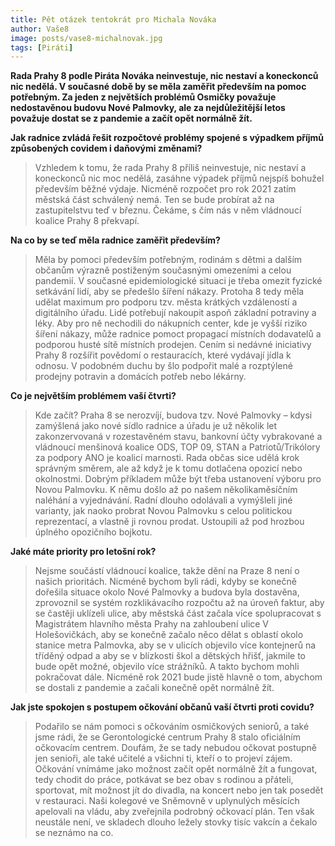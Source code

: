 ```yaml
---
title: Pět otázek tentokrát pro Michala Nováka
author: Vaše8
image: posts/vase8-michalnovak.jpg
tags: [Piráti]
---
```


**Rada Prahy 8 podle Piráta Nováka neinvestuje, nic nestaví a koneckonců nic nedělá. V současné době by se měla zaměřit především na pomoc potřebným. Za jeden z největších problémů Osmičky považuje nedostavěnou budovu Nové Palmovky, ale za nejdůležitější letos považuje dostat se z pandemie a začít opět normálně žít.**

**Jak radnice zvládá řešit rozpočtové problémy spojené s výpadkem příjmů způsobených covidem i daňovými změnami?**
> Vzhledem k tomu, že rada Prahy 8 příliš neinvestuje, nic nestaví a koneckonců nic moc nedělá, zasáhne výpadek příjmů nejspíš bohužel především běžné výdaje. Nicméně rozpočet pro rok 2021 zatím městská část schválený nemá. Ten se bude probírat až na zastupitelstvu teď v březnu. Čekáme, s čím nás v něm vládnoucí koalice Prahy 8 překvapí.

**Na co by se teď měla radnice zaměřit především?**
> Měla by pomoci především potřebným, rodinám s dětmi a dalším občanům výrazně postiženým současnými omezeními a celou pandemií. V současné epidemiologické situaci je třeba omezit fyzické setkávání lidí, aby se předešlo šíření nákazy. Protoha 8 tedy měla udělat maximum pro podporu tzv. města krátkých vzdáleností a digitálního úřadu. Lidé potřebují nakoupit aspoň základní potraviny a léky. Aby pro ně nechodili do nákupních center, kde je vyšší riziko šíření nákazy, může radnice pomoct propagací místních  dodavatelů a podporou husté sítě místních prodejen. Cením si nedávné iniciativy Prahy 8 rozšířit povědomí o restauracích, které vydávají jídla k odnosu. V podobném duchu by šlo podpořit malé a rozptýlené prodejny potravin a domácích potřeb nebo lékárny.

**Co je největším problémem vaší čtvrti?**
> Kde začít? Praha 8 se nerozvíjí, budova tzv. Nové Palmovky – kdysi zamýšlená jako nové sídlo radnice a úřadu je už několik let zakonzervovaná v rozestavěném stavu, bankovní účty vybrakované a vládnoucí menšinová koalice ODS, TOP 09, STAN	a Patriotů/Trikólory za podpory ANO je koalicí marnosti. Rada občas sice udělá krok správným směrem, ale až když je k tomu dotlačena opozicí nebo okolnostmi. Dobrým příkladem může být třeba ustanovení výboru pro Novou Palmovku. K němu došlo až po našem několikaměsíčním naléhání a vyjednávání. Radní dlouho odolávali a vymýšleli jiné varianty, jak naoko probrat Novou Palmovku s celou politickou reprezentací, a vlastně ji rovnou prodat. Ustoupili až pod hrozbou úplného opozičního bojkotu.

**Jaké máte priority pro letošní rok?**
> Nejsme součástí vládnoucí koalice, takže dění na Praze 8 není o našich prioritách. Nicméně bychom byli rádi, kdyby se konečně dořešila situace okolo Nové Palmovky a budova byla dostavěna, zprovoznil se systém rozklikávacího rozpočtu až na úroveň faktur, aby se častěji uklízeli ulice, aby městská část začala více spolupracovat s Magistrátem hlavního města Prahy na zahloubení ulice V Holešovičkách, aby se konečně začalo něco dělat s oblastí okolo stanice metra Palmovka, aby se v ulicích objevilo více kontejnerů na tříděný odpad a aby se v blízkosti škol a dětských hřišť, jakmile to bude opět možné, objevilo více strážníků. A takto bychom mohli pokračovat dále. Nicméně rok 2021 bude jistě hlavně o tom, abychom se dostali z pandemie a začali konečně opět normálně žít.

**Jak jste spokojen s postupem očkování občanů vaší čtvrti proti covidu?**
> Podařilo se nám pomoci s očkováním osmičkových seniorů, a také jsme rádi, že se Gerontologické centrum Prahy 8 stalo oficiálním očkovacím centrem. Doufám, že se tady nebudou očkovat postupně jen senioři, ale také učitelé a všichni ti, kteří o to projeví zájem. Očkování vnímáme jako možnost začít opět normálně žít a fungovat, tedy chodit do práce, potkávat se bez obav s rodinou a přáteli, sportovat, mít možnost jít do divadla, na koncert nebo jen tak posedět v restauraci. Naši kolegové ve Sněmovně v uplynulých měsících apelovali na vládu, aby zveřejnila podrobný očkovací plán. Ten však neustále není, ve skladech dlouho ležely stovky tisíc vakcín a čekalo se neznámo na co.
